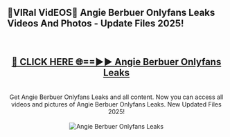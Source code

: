 <h2>🔴VIRal VidEOS🔴 Angie Berbuer Onlyfans Leaks Videos And Photos - Update Files 2025!</h2>
<br>
<div align="center">
<h2><a href="https://virallinks.top/odZfE0" rel="nofollow">🔴 CLICK HERE 🌐==►► Angie Berbuer Onlyfans Leaks</a></h2>
<br>
Get Angie Berbuer Onlyfans Leaks and all content. Now you can access all videos and pictures of Angie Berbuer Onlyfans Leaks. New Updated Files 2025!
<br>
<br>
<a href="https://virallinks.top/odZfE0" rel="nofollow" data-target="animated-image.originalLink"><img src="https://i.imgur.com/dJHk4Zq.gif)" alt="Angie Berbuer Onlyfans Leaks" style="max-width: 100%; display: inline-block;" data-target="animated-image.originalImage"></a>
</div>
<br>
